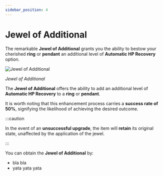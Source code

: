 ```yaml
---
sidebar_position: 4
---
```


# Jewel of Additional

The remarkable **Jewel of Additional** grants you the ability to bestow your cherished **ring** or **pendant** an additional level of **Automatic HP Recovery** option.

![Jewel of Additional](/img/items/jewels/custom-purple.png)

_Jewel of Additional_

The **Jewel of Additional** offers the ability to add an additional level of **Automatic HP Recovery** to a **ring** or **pendant**.

It is worth noting that this enhancement process carries a **success rate of 50%**, signifying the likelihood of achieving the desired outcome.

:::caution

In the event of an **unsuccessful upgrade**, the item will **retain** its original state, unaffected by the application of the jewel.

:::

You can obtain the **Jewel of Additional** by:

- bla bla
- yata yata yata
